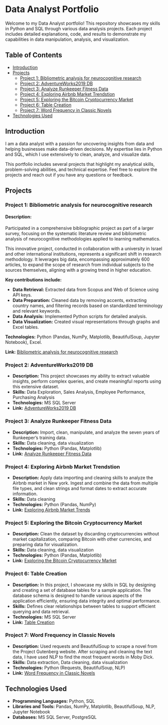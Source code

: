 # Data Analyst Portfolio

Welcome to my Data Analyst portfolio! This repository showcases my skills in Python and SQL through various data analysis projects. Each project includes detailed explanations, code, and results to demonstrate my capabilities in data manipulation, analysis, and visualization.

## Table of Contents

- [Introduction](#introduction)
- [Projects](#projects)
  - [Project 1: Bibliometric analysis for neurocognitive research](meta_article_research)
  - [Project 2: AdventureWorks2019 DB](adventureworks2019_db)
  - [Project 3: Analyze Runkeeper Fitness Data](analyze_runkeeper_fitness_data)
  - [Project 4: Exploring Airbnb Market Trendstion](exploring_airbnb_market_trends)
  - [Project 5: Exploring the Bitcoin Cryptocurrency Market](exploring_the_bitcoin_cryptocurrency_market)
  - [Project 6: Table Creation](table_creation)
  - [Project 7: Word Frequency in Classic Novels](word_frequency_in_classic_novels)
- [Technologies Used](#technologies-used)


## Introduction

I am a data analyst with a passion for uncovering insights from data and helping businesses make data-driven decisions. My expertise lies in Python and SQL, which I use extensively to clean, analyze, and visualize data.

This portfolio includes several projects that highlight my analytical skills, problem-solving abilities, and technical expertise. Feel free to explore the projects and reach out if you have any questions or feedback.

## Projects

### Project 1: Bibliometric analysis for neurocognitive research

#### Description:

Participated in a comprehensive bibliographic project as part of a larger survey, focusing on the systematic literature review and bibliometric analysis of neurocognitive methodologies applied to learning mathematics. 

This innovative project, conducted in collaboration with a university in Israel and other international institutions, represents a significant shift in research methodology. It leverages big data, encompassing approximately 600 articles, to expand the scope of research from individual subjects to the sources themselves, aligning with a growing trend in higher education.

**Key contributions include:**

- **Data Retrieval:** Extracted data from Scopus and Web of Science using API keys.
- **Data Preparation:** Cleaned data by removing accents, extracting country names, and filtering records based on standardized terminology and relevant keywords.
- **Data Analysis:** Implemented Python scripts for detailed analysis.
- **Data Visualization:** Created visual representations through graphs and Excel tables.

**Technologies:** Python (Pandas, NumPy, Matplotlib, BeautifulSoup, Jupyter Notebook), Excel.

**Link:** [Bibliometric analysis for neurocognitive research](meta_article_research) 


###  Project 2: AdventureWorks2019 DB

- **Description:** This project showcases my ability to extract valuable insights, perform complex queries, and create meaningful reports using this extensive dataset.
- **Skills:** Data Exploration, Sales Analysis, Employee Performance, Purchasing Analysis
- **Technologies:** MS SQL Server 
- **Link:** [AdventureWorks2019 DB](adventureworks2019_db)


### Project 3: Analyze Runkeeper Fitness Data

- **Description:** Import, clean, manipulate, and analyze the seven years of Runkeeper’s training data.
- **Skills:** Data cleaning, data visualization
- **Technologies:** Python (Pandas, Matplotlib)
- **Link:** [Analyze Runkeeper Fitness Data](analyze_runkeeper_fitness_data)


### Project 4: Exploring Airbnb Market Trendstion 

- **Description:** Apply data importing and cleaning skills to analyze the Airbnb market in New york. Ingest and combine the data from multiple file types, and clean strings and format dates to extract accurate information.
- **Skills:** Data cleaning
- **Technologies:** Python (Pandas, NumPy)
- **Link:** [Exploring Airbnb Market Trends](exploring_airbnb_market_trends)


### Project 5: Exploring the Bitcoin Cryptocurrency Market

- **Description:** Clean the dataset by discarding cryptocurrencies without market capitalization, comparing Bitcoin with other currencies, and preparing data for visualization.  
- **Skills:** Data cleaning, data visualization
- **Technologies:** Python (Pandas, Matplotlib)
- **Link:** [Exploring the Bitcoin Cryptocurrency Market](exploring_the_bitcoin_cryptocurrency_market)


###  Project 6: Table Creation

- **Description:** In this project, I showcase my skills in SQL by designing and creating a set of database tables for a sample application. The database schema is designed to handle various aspects of the application efficiently, ensuring data integrity and optimal performance.
- **Skills:** Defines clear relationships between tables to support efficient querying and data retrieval.
- **Technologies:** MS SQL Server 
- **Link:** [Table Creation](table_creation)


###  Project 7: Word Frequency in Classic Novels

- **Description:** Used requests and BeautifulSoup to scrape a novel from the Project Gutenberg website. After scraping and cleaning the text data, I have used NLP to find the most frequent words in Moby Dick. 
- **Skills:** Data extraction, Data cleaning, data visualization
- **Technologies:** Python (Requests, BeautifulSoup, NLP)
- **Link:** [Word Frequency in Classic Novels](word_frequency_in_classic_novels)


## Technologies Used

- **Programming Languages:** Python, SQL
- **Libraries and Tools:** Pandas, NumPy, Matplotlib, BeautifulSoup, NLP, Jupyter Notebook
- **Databases:** MS SQL Server, PostgreSQL 

